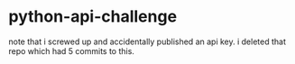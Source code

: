 # python-api-challenge
note that i screwed up and accidentally published an api key.  i deleted that repo which had 5 commits to this.
